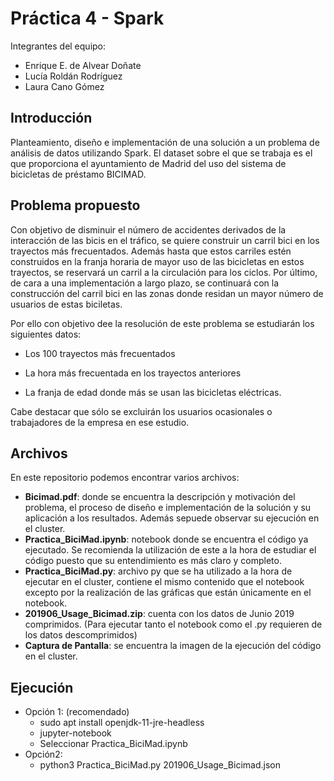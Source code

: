 # Práctica 4 - Spark

Integrantes del equipo:

  - Enrique E. de Alvear Doñate
  - Lucía Roldán Rodríguez
  - Laura Cano Gómez

## Introducción
Planteamiento, diseño e implementación de una solución a un problema de análisis de datos utilizando Spark. El dataset sobre el que se trabaja es el que proporciona el ayuntamiento de Madrid del uso del sistema de bicicletas de préstamo BICIMAD. 


## Problema propuesto

Con objetivo de disminuir el número de accidentes derivados de la interacción de las bicis en el tráfico, se quiere construir un carril bici en los trayectos más frecuentados. Además hasta que estos carriles estén construidos en la franja horaria de mayor uso de las bicicletas en estos trayectos, se reservará un carril a la circulación para los ciclos. Por último, de cara a una implementación a largo plazo, se continuará con la construcción del carril bici en las zonas donde residan un mayor número de usuarios de estas biciletas.

Por ello con objetivo dee la resolución de este problema se estudiarán los siguientes datos:

  - Los 100  trayectos más frecuentados

  - La hora más frecuentada en los trayectos anteriores

  - La franja de edad donde más se usan las bicicletas eléctricas.

Cabe destacar que sólo se excluirán los usuarios ocasionales o trabajadores de la empresa en ese estudio.

## Archivos
En este repositorio podemos encontrar varios archivos:
 - **Bicimad.pdf**: donde se encuentra la descripción y motivación del problema, el proceso de diseño e implementación de la solución y su aplicación a los resultados. Además sepuede observar su ejecución en el cluster.
 - **Practica_BiciMad.ipynb**: notebook donde se encuentra el código ya ejecutado. Se recomienda la utilización de este a la hora de estudiar el código puesto que su entendimiento es más claro y completo.
 - **Practica_BiciMad.py**: archivo py que se ha utilizado a la hora de ejecutar en el cluster, contiene el mismo contenido que el notebook excepto por la realización de las gráficas que están únicamente en el notebook. 
 - **201906_Usage_Bicimad.zip**: cuenta con los datos de Junio 2019 comprimidos. (Para ejecutar tanto el notebook como el .py requieren de los datos descomprimidos)
 - **Captura de Pantalla**: se encuentra la imagen de la ejecución del código en el cluster.
 
 ## Ejecución
  - Opción 1: (recomendado)
      - sudo apt install openjdk-11-jre-headless
      - jupyter-notebook
      - Seleccionar Practica_BiciMad.ipynb
  - Opción2:
      - python3 Practica_BiciMad.py 201906_Usage_Bicimad.json




 


